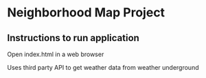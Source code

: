 # Neighborhood Map Project

## Instructions to run application

Open index.html in a web browser

Uses third party API to get weather data from weather underground
